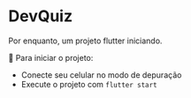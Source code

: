 # DevQuiz

Por enquanto, um projeto flutter iniciando.

:wrench: Para iniciar o projeto:
  * Conecte seu celular no modo de depuração
  * Execute o projeto com `flutter start`